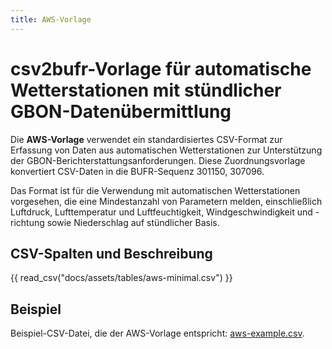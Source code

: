 ```yaml
---
title: AWS-Vorlage
---
```


# csv2bufr-Vorlage für automatische Wetterstationen mit stündlicher GBON-Datenübermittlung

Die **AWS-Vorlage** verwendet ein standardisiertes CSV-Format zur Erfassung von Daten aus automatischen Wetterstationen zur Unterstützung der GBON-Berichterstattungsanforderungen. Diese Zuordnungsvorlage konvertiert CSV-Daten in die BUFR-Sequenz 301150, 307096.

Das Format ist für die Verwendung mit automatischen Wetterstationen vorgesehen, die eine Mindestanzahl von Parametern melden, einschließlich Luftdruck, Lufttemperatur und Luftfeuchtigkeit, Windgeschwindigkeit und -richtung sowie Niederschlag auf stündlicher Basis.

## CSV-Spalten und Beschreibung

{{ read_csv("docs/assets/tables/aws-minimal.csv") }}

## Beispiel

Beispiel-CSV-Datei, die der AWS-Vorlage entspricht: [aws-example.csv](/sample-data/aws-example.csv).